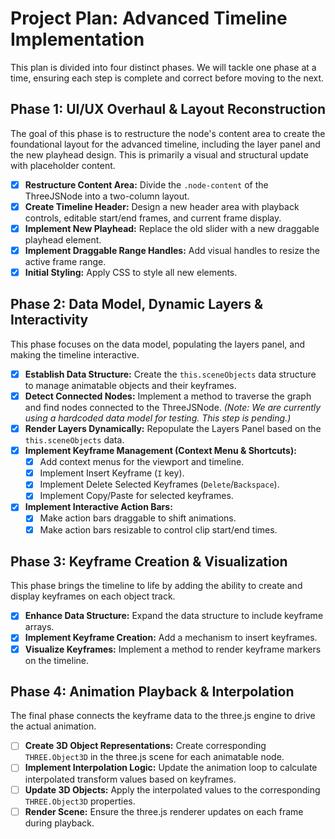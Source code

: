 # Project Plan: Advanced Timeline Implementation

This plan is divided into four distinct phases. We will tackle one phase at a time, ensuring each step is complete and correct before moving to the next.

## Phase 1: UI/UX Overhaul & Layout Reconstruction

The goal of this phase is to restructure the node's content area to create the foundational layout for the advanced timeline, including the layer panel and the new playhead design. This is primarily a visual and structural update with placeholder content.

- [x] **Restructure Content Area:** Divide the `.node-content` of the ThreeJSNode into a two-column layout.
- [x] **Create Timeline Header:** Design a new header area with playback controls, editable start/end frames, and current frame display.
- [x] **Implement New Playhead:** Replace the old slider with a new draggable playhead element.
- [x] **Implement Draggable Range Handles:** Add visual handles to resize the active frame range.
- [x] **Initial Styling:** Apply CSS to style all new elements.

## Phase 2: Data Model, Dynamic Layers & Interactivity

This phase focuses on the data model, populating the layers panel, and making the timeline interactive.

- [x] **Establish Data Structure:** Create the `this.sceneObjects` data structure to manage animatable objects and their keyframes.
- [x] **Detect Connected Nodes:** Implement a method to traverse the graph and find nodes connected to the ThreeJSNode. *(Note: We are currently using a hardcoded data model for testing. This step is pending.)*
- [x] **Render Layers Dynamically:** Repopulate the Layers Panel based on the `this.sceneObjects` data.
- [x] **Implement Keyframe Management (Context Menu & Shortcuts):**
    - [x] Add context menus for the viewport and timeline.
    - [x] Implement Insert Keyframe (`I` key).
    - [x] Implement Delete Selected Keyframes (`Delete`/`Backspace`).
    - [x] Implement Copy/Paste for selected keyframes.
- [x] **Implement Interactive Action Bars:**
    - [x] Make action bars draggable to shift animations.
    - [x] Make action bars resizable to control clip start/end times.

## Phase 3: Keyframe Creation & Visualization

This phase brings the timeline to life by adding the ability to create and display keyframes on each object track.

- [x] **Enhance Data Structure:** Expand the data structure to include keyframe arrays.
- [x] **Implement Keyframe Creation:** Add a mechanism to insert keyframes.
- [x] **Visualize Keyframes:** Implement a method to render keyframe markers on the timeline.

## Phase 4: Animation Playback & Interpolation

The final phase connects the keyframe data to the three.js engine to drive the actual animation.

- [ ] **Create 3D Object Representations:** Create corresponding `THREE.Object3D` in the three.js scene for each animatable node.
- [ ] **Implement Interpolation Logic:** Update the animation loop to calculate interpolated transform values based on keyframes.
- [ ] **Update 3D Objects:** Apply the interpolated values to the corresponding `THREE.Object3D` properties.
- [ ] **Render Scene:** Ensure the three.js renderer updates on each frame during playback. 